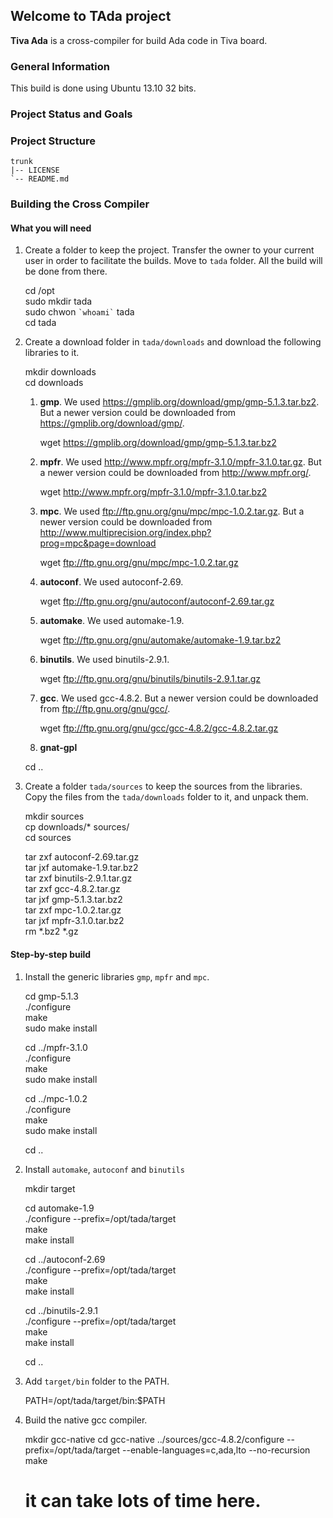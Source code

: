 ## Welcome to TAda project ##

**Tiva Ada** is a cross-compiler for build Ada code in Tiva board.

### General Information ###
This build is done using Ubuntu 13.10 32 bits. 
	
### Project Status and Goals ###

### Project Structure ##

	trunk
	|-- LICENSE
	`-- README.md

### Building the Cross Compiler ###
#### What you will need ####

1. Create a folder to keep the project. Transfer the owner to your current user in order to facilitate the builds. Move to `tada` folder. All the build will be done from there.

	cd /opt  
	sudo mkdir tada  
	sudo chwon `` `whoami` `` tada  
	cd tada  
	
2. Create a download folder in `tada/downloads` and download the following libraries to it.

	mkdir downloads  
	cd downloads  
	
	1. **gmp**. We used <https://gmplib.org/download/gmp/gmp-5.1.3.tar.bz2>. But a newer version could be downloaded from <https://gmplib.org/download/gmp/>.
	
		wget https://gmplib.org/download/gmp/gmp-5.1.3.tar.bz2

	2. **mpfr**. We used <http://www.mpfr.org/mpfr-3.1.0/mpfr-3.1.0.tar.gz>. But a newer version could be downloaded from <http://www.mpfr.org/>.
		
		wget http://www.mpfr.org/mpfr-3.1.0/mpfr-3.1.0.tar.bz2
		
	3. 	**mpc**. We used <ftp://ftp.gnu.org/gnu/mpc/mpc-1.0.2.tar.gz>. But a newer version could be downloaded from <http://www.multiprecision.org/index.php?prog=mpc&page=download>
	
		wget ftp://ftp.gnu.org/gnu/mpc/mpc-1.0.2.tar.gz
		
	4. **autoconf**. We used autoconf-2.69.

		wget ftp://ftp.gnu.org/gnu/autoconf/autoconf-2.69.tar.gz
		
	5. **automake**. We used automake-1.9.
	
		wget ftp://ftp.gnu.org/gnu/automake/automake-1.9.tar.bz2
		
	6. **binutils**. We used binutils-2.9.1.
	
		wget ftp://ftp.gnu.org/gnu/binutils/binutils-2.9.1.tar.gz

	7. **gcc**. We used gcc-4.8.2. But a newer version could be downloaded from <ftp://ftp.gnu.org/gnu/gcc/>.
	
		wget ftp://ftp.gnu.org/gnu/gcc/gcc-4.8.2/gcc-4.8.2.tar.gz
	
	8. **gnat-gpl**
		
	cd ..
	
3. Create a folder `tada/sources` to keep the sources from the libraries. Copy the files from the `tada/downloads` folder to it, and unpack them.

	mkdir sources  
	cp downloads/* sources/  
	cd sources

	tar zxf autoconf-2.69.tar.gz  
	tar jxf automake-1.9.tar.bz2  
	tar zxf binutils-2.9.1.tar.gz  
	tar zxf gcc-4.8.2.tar.gz  
	tar jxf gmp-5.1.3.tar.bz2  
	tar zxf mpc-1.0.2.tar.gz  
	tar jxf mpfr-3.1.0.tar.bz2  
	rm *.bz2 *.gz  

#### Step-by-step build ####

1. Install the generic libraries `gmp`, `mpfr` and `mpc`.

	cd gmp-5.1.3  
	./configure  
	make  
	sudo make install  
  
	cd ../mpfr-3.1.0  
	./configure  
	make  
	sudo make install  
  
	cd ../mpc-1.0.2  
	./configure  
	make  
	sudo make install  

	cd ..  

2. Install `automake`, `autoconf` and `binutils`

	mkdir target  

	cd automake-1.9  
	./configure --prefix=/opt/tada/target  
	make  
	make install  
	
	cd ../autoconf-2.69  
	./configure --prefix=/opt/tada/target  
	make  
	make install  

	cd ../binutils-2.9.1  
	./configure --prefix=/opt/tada/target  
	make  
	make install  

	cd ..  

3. Add `target/bin` folder to the PATH.

	PATH=/opt/tada/target/bin:$PATH

4. Build the native gcc compiler.

	mkdir gcc-native
	cd gcc-native
	../sources/gcc-4.8.2/configure --prefix=/opt/tada/target --enable-languages=c,ada,lto --no-recursion
	make
	# it can take lots of time here.

	
	
